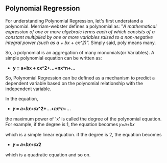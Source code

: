 ## **Polynomial Regression**

For understanding Polynomial Regression, let's first understand a polynomial.
Merriam-webster defines a polynomial as:
"_A mathematical expression of one or more algebraic terms each of which consists of a constant multiplied by one or more variables raised to a non-negative integral power (such as a + bx + cx^2)"._
Simply said, poly means many. 

So, a polynomial is an aggregation of many monomials(or Variables).
A simple polynomial equation can be written as:
- **y = a+bx + cx^2+...+nx^n+...**

So, Polynomial Regression can be defined as a mechanism to predict a dependent variable based on the polynomial relationship with the independent variable.

In the equation,
- **𝑦 = 𝑎+𝑏𝑥+𝑐𝑥^2+...+𝑛𝑥^𝑛+...**
 
the maximum power of 'x' is called the degree of the polynomial equation. For example, if the degree is 1, the equation becomes
𝑦=𝑎+𝑏𝑥
 
which is a simple linear equation. if the degree is 2, the equation becomes
- **𝑦 = 𝑎+𝑏𝑥+𝑐𝑥2**
 
which is a quadratic equation and so on.
